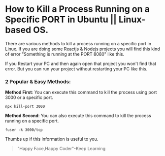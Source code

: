 # How to Kill a Process Running on a Specific PORT in Ubuntu || Linux-based OS.

There are various methods to kill a process running on a specific port in Linux. If you are doing some Reactjs & Nodejs projects you will find this kind of error "Something is running at the PORT 8080" like this.

If you Restart your PC and then again open that project you won't find that error. But you can run your project without restarting your PC like this.

### 2 Popular & Easy Methods:

**Method First**: You can execute this command to kill the process using port 3000 or a specific port.

```plaintext
npx kill-port 3000
```

**Method Second**: You can also execute this command to kill the process running on a specific port.

```plaintext
fuser -k 3000/tcp
```

Thumbs up if this information is useful to you.

> "Happy Face,Happy Coder"-Keep Learning